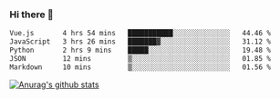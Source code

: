 ### Hi there 👋



<!--
**webB1an/webB1an** is a ✨ _special_ ✨ repository because its `README.md` (this file) appears on your GitHub profile.

Here are some ideas to get you started:

- 🔭 I’m currently working on ...
- 🌱 I’m currently learning ...
- 👯 I’m looking to collaborate on ...
- 🤔 I’m looking for help with ...
- 💬 Ask me about ...
- 📫 How to reach me: ...
- 😄 Pronouns: ...
- ⚡ Fun fact: ...
-->

<!--START_SECTION:waka-->

```txt
Vue.js       4 hrs 54 mins   ███████████░░░░░░░░░░░░░░   44.46 %
JavaScript   3 hrs 26 mins   ███████▓░░░░░░░░░░░░░░░░░   31.12 %
Python       2 hrs 9 mins    █████░░░░░░░░░░░░░░░░░░░░   19.48 %
JSON         12 mins         ▒░░░░░░░░░░░░░░░░░░░░░░░░   01.85 %
Markdown     10 mins         ▒░░░░░░░░░░░░░░░░░░░░░░░░   01.56 %
```

<!--END_SECTION:waka-->


[![Anurag's github stats](https://github-readme-stats.vercel.app/api?username=webB1an&show_icons=true&theme=radical)](https://github.com/anuraghazra/github-readme-stats)

